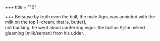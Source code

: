 +++
title = "10"

+++
Because by truth even the bull, the male Agni, was anointed with the  milk on the top [=cream, that is, butter],  
not bucking, he went about conferring vigor: the bull as Pr̥śni milked  gleaming (milk/semen) from his udder.  